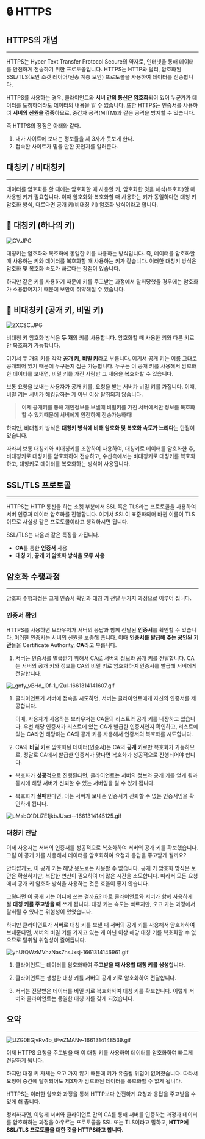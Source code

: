# 🔒️ HTTPS

## HTTPS의 개념

---

HTTPS는 Hyper Text Transfer Protocol Secure의 약자로, 인터넷을 통해 데이터를 안전하게 전송하기 위한 프로토콜입니다. HTTPS는 HTTP와 달리, 암호화된 SSL/TLS(보안 소켓 레이어/전송 계층 보안) 프로토콜을 사용하여 데이터를 전송합니다.

HTTPS를 사용하는 경우, 클라이언트와 **서버 간의 통신은 암호화**되어 있어 누군가가 데이터를 도청하더라도 데이터의 내용을 알 수 없습니다. 또한 HTTPS는 인증서를 사용하여 **서버의 신원을 검증**하므로, 중간자 공격(MITM)과 같은 공격을 방지할 수 있습니다.

즉 HTTPS의 장점은 아래와 같다.

1. 내가 사이트에 보내는 정보들을 제 3자가 못보게 한다.
2. 접속한 사이트가 믿을 만한 곳인지를 알려준다.

## 대칭키 / 비대칭키

---

데이터를 암호화를 할 때에는 암호화할 때 사용할 키, 암호화한 것을 해석(복호화)할 때 사용할 키가 필요합니다. 이때 암호화와 복호화할 때 사용하는 키가 동일하다면 대칭 키 암호화 방식, 다르다면 공개 키(비대칭 키) 암호화 방식이라고 합니다.

## 🔑 대칭키 (하나의 키)

![CV.JPG](%F0%9F%94%92%EF%B8%8F%20HTTPS%200a94c6604ae64def8c3291cfdbd67f56/CV.jpg)

대칭키는 암호화와 복호화에 동일한 키를 사용하는 방식입니다. 즉, 데이터를 암호화할 때 사용하는 키와 데이터를 복호화할 때 사용하는 키가 같습니다. 이러한 대칭키 방식은 암호화 및 복호화 속도가 빠르다는 장점이 있습니다.

하지만 같은 키를 사용하기 때문에 키를 주고받는 과정에서 탈취당했을 경우에는 암호화가 소용없어지기 때문에 보안이 취약해질 수 있습니다.

## 🔑 비대칭키 (공개 키, 비밀 키)

![ZXCSC.JPG](%F0%9F%94%92%EF%B8%8F%20HTTPS%200a94c6604ae64def8c3291cfdbd67f56/ZXCSC.jpg)

비대칭 키 암호화 방식은 **두 개**의 키를 사용합니다. 암호화할 때 사용한 키와 다른 키로만 복호화가 가능합니다.

여기서 두 개의 키를 각각 **공개 키**, **비밀 키**라고 부릅니다. 여기서 공개 키는 이름 그대로 공개되어 있기 때문에 누구든지 접근 가능합니다. 누구든 이 공개 키를 사용해서 암호화한 데이터를 보내면, 비밀 키를 가진 사람만 그 내용을 복호화할 수 있습니다.

보통 요청을 보내는 사용자가 공개 키를, 요청을 받는 서버가 비밀 키를 가집니다. 이때, 비밀 키는 서버가 해킹당하는 게 아닌 이상 탈취되지 않습니다.

> **이제 공개키를 통해 개인정보를 보낼때 비밀키를 가진 서버에서만 정보를 복호화할 수 있기때문에 서버에게 안전하게 전송가능하다!**
> 

하지만, 비대칭키 방식은 **대칭키 방식에 비해 암호화 및 복호화 속도가 느리다**는 단점이 있습니다.

따라서 보통 대칭키와 비대칭키를 조합하여 사용하여, 대칭키로 데이터를 암호화한 후, 비대칭키로 대칭키를 암호화하여 전송하고, 수신측에서는 비대칭키로 대칭키를 복호화하고, 대칭키로 데이터를 복호화하는 방식이 사용됩니다.

## ****SSL/TLS 프로토콜****

---

HTTPS는 HTTP 통신을 하는 소켓 부분에서 SSL 혹은 TLS라는 프로토콜을 사용하여 서버 인증과 데이터 암호화를 진행합니다. 여기서 SSL이 표준화되며 바뀐 이름이 TLS이므로 사실상 같은 프로토콜이라고 생각하시면 됩니다.

SSL/TLS는 다음과 같은 특징을 가집니다.

- **CA**를 통한 **인증서** 사용
- **대칭 키, 공개 키 암호화 방식을 모두 사용**

## 암호화 수행과정

---

암호화 수행과정은 크게 인증서 확인과 대칭 키 전달 두가지 과정으로 이루어 집니다.

### 인증서 확인

HTTPS를 사용하면 브라우저가 서버의 응답과 함께 전달된 **인증서**를 확인할 수 있습니다. 이러한 인증서는 서버의 신원을 보증해 줍니다. 이때 **인증서를 발급해 주는 공인된 기관**들을 Certificate Authority, **CA**라고 부릅니다.

1. 서버는 인증서를 발급받기 위해서 CA로 서버의 정보와 공개 키를 전달합니다. CA는 서버의 공개 키와 정보를 CA의 비밀 키로 암호화하여 인증서를 발급해 서버에게 전달합니다.
    
    

![_gnfy_vBHd_l0f-1_rZul-1661314141607.gif](%F0%9F%94%92%EF%B8%8F%20HTTPS%200a94c6604ae64def8c3291cfdbd67f56/_gnfy_vBHd_l0f-1_rZul-1661314141607.gif)

1. 클라이언트가 서버에 접속을 시도하면, 서버는 클라이언트에게 자신의 인증서를 제공합니다.
    
    이때, 사용자가 사용하는 브라우저는 CA들의 리스트와 공개 키를 내장하고 있습니다. 우선 해당 인증서가 리스트에 있는 CA가 발급한 인증서인지 확인하고, 리스트에 있는 CA라면 해당하는 CA의 공개 키를 사용해서 인증서의 복호화를 시도합니다.
    

1. CA의 **비밀 키**로 암호화된 데이터(인증서)는 CA의 **공개 키**로만 복호화가 가능하므로, 정말로 CA에서 발급한 인증서가 맞다면 복호화가 성공적으로 진행되어야 합니다.

- 복호화가 **성공**적으로 진행된다면, 클라이언트는 서버의 정보와 공개 키를 얻게 됨과 동시에 해당 서버가 신뢰할 수 있는 서버임을 알 수 있게 됩니다.
    
    
- 복호화가 **실패**한다면, 이는 서버가 보내준 인증서가 신뢰할 수 없는 인증서임을 확인하게 됩니다.

![uMsbO1DLi7E1jkbJUsct--1661314145125.gif](%F0%9F%94%92%EF%B8%8F%20HTTPS%200a94c6604ae64def8c3291cfdbd67f56/uMsbO1DLi7E1jkbJUsct--1661314145125.gif)

### 대칭키 전달

이제 사용자는 서버의 인증서를 성공적으로 복호화하여 서버의 공개 키를 확보했습니다. 그럼 이 공개 키를 사용해서 데이터를 암호화하여 요청과 응답을 주고받게 될까요?

안타깝게도, 이 공개 키는 해당 용도로는 사용할 수 없습니다. 공개 키 암호화 방식은 보안은 확실하지만, 복잡한 연산이 필요하여 더 많은 시간을 소모합니다. 따라서 모든 요청에서 공개 키 암호화 방식을 사용하는 것은 효율이 좋지 않습니다.

그렇다면 이 공개 키는 어디에 쓰는 걸까요? 바로 클라이언트와 서버가 함께 사용하게 될 **대칭 키를 주고받을 때** 쓰게 됩니다. 대칭 키는 속도는 빠르지만, 오고 가는 과정에서 탈취될 수 있다는 위험성이 있었습니다.

하지만 클라이언트가 서버로 대칭 키를 보낼 때 서버의 공개 키를 사용해서 암호화하여 보내준다면, 서버의 비밀 키를 가지고 있는 게 아닌 이상 해당 대칭 키를 복호화할 수 없으므로 탈취될 위험성이 줄어듭니다.

![yhUfQWzMVhzNas7hsJxsj-1661314146961.gif](%F0%9F%94%92%EF%B8%8F%20HTTPS%200a94c6604ae64def8c3291cfdbd67f56/yhUfQWzMVhzNas7hsJxsj-1661314146961.gif)

1. 클라이언트는 데이터를 암호화하여 **주고받을 때 사용할 대칭 키를 생성**합니다.

1. 클라이언트는 생성한 대칭 키를 서버의 공개 키로 암호화하여 전달합니다.

1. 서버는 전달받은 데이터를 비밀 키로 복호화하여 대칭 키를 확보합니다. 이렇게 서버와 클라이언트는 동일한 대칭 키를 갖게 되었습니다.

## 요약

---

![UZG0EGjvRv4b_tFwZMANv-1661314148539.gif](%F0%9F%94%92%EF%B8%8F%20HTTPS%200a94c6604ae64def8c3291cfdbd67f56/UZG0EGjvRv4b_tFwZMANv-1661314148539.gif)

이제 HTTPS 요청을 주고받을 때 이 대칭 키를 사용하여 데이터를 암호화하여 빠르게 전달하게 됩니다.

하지만 대칭 키 자체는 오고 가지 않기 때문에 키가 유출될 위험이 없어졌습니다. 따라서 요청이 중간에 탈취되어도 제3자가 암호화된 데이터를 복호화할 수 없게 됩니다.

HTTPS는 이러한 암호화 과정을 통해 HTTP보다 안전하게 요청과 응답을 주고받을 수 있게 해 줍니다.

정리하자면, 이렇게 서버와 클라이언트 간의 CA를 통해 서버를 인증하는 과정과 데이터를 암호화하는 과정을 아우르는 프로토콜을 SSL 또는 TLS이라고 말하고, **HTTP에 SSL/TLS 프로토콜을 더한 것을 HTTPS라고 합니다.**